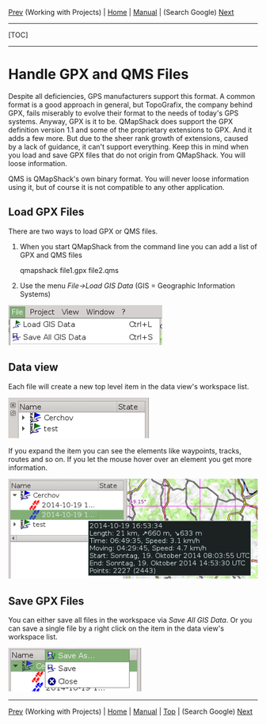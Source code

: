 [Prev](DocWorkingWithProjects) (Working with Projects) | [Home](Home) | [Manual](DocMain) | (Search Google) [Next](DocSearchGoogle)
- - -
[TOC]
- - -

# Handle GPX and QMS Files

Despite all deficiencies, GPS manufacturers support this format. A common format is a good approach in general, but TopoGrafix, the company behind GPX, fails miserably to evolve their format to the needs of today's GPS systems. Anyway, GPX is it to be. QMapShack does support the GPX definition version 1.1 and some of the proprietary extensions to GPX. And it adds a few more. But due to the sheer rank growth of extensions, caused by a lack of guidance, it can't support everything. Keep this in mind when you load and save GPX files that do not origin from QMapShack. You will loose information.

QMS is QMapShack's own binary format. You will never loose information using it, but of course it is not compatible to any other application. 

## Load GPX Files

There are two ways to load GPX or QMS files. 

1) When you start QMapShack from the command line you can add a list of GPX and QMS files

    qmapshack file1.gpx file2.qms
    
2) Use the menu _File->Load GIS Data_ (GIS = Geographic Information Systems)

![Alt text](images/DocHandleGpxFiles/maproom1.png)

## Data view

Each file will create a new top level item in the data view's workspace list. 

![Alt text](images/DocHandleGpxFiles/maproom2.png)

If you expand the item you can see the elements like waypoints, tracks, routes and so on. If you let the mouse hover over an element you get more information.

![Alt text](images/DocHandleGpxFiles/maproom3.png)

## Save GPX Files

You can either save all files in the workspace via _Save All GIS Data_. Or you can save a single file by a right click on the item in the data view's workspace list.

![Alt text](images/DocHandleGpxFiles/maproom4.png)

- - -
[Prev](DocWorkingWithProjects) (Working with Projects) | [Home](Home) | [Manual](DocMain) | [Top](#) | (Search Google) [Next](DocSearchGoogle)
